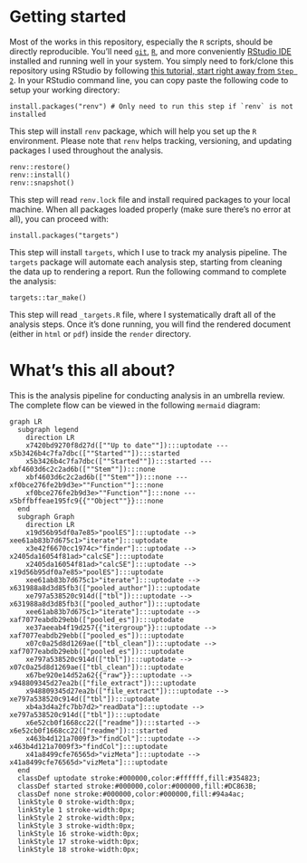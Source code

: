 
# Getting started

Most of the works in this repository, especially the `R` scripts, should
be directly reproducible. You’ll need
[`git`](https://git-scm.com/downloads),
[`R`](https://www.r-project.org/), and more conveniently [RStudio
IDE](https://posit.co/downloads/) installed and running well in your
system. You simply need to fork/clone this repository using RStudio by
following [this tutorial, start right away from
`Step 2`](https://book.cds101.com/using-rstudio-server-to-clone-a-github-repo-as-a-new-project.html#step---2).
In your RStudio command line, you can copy paste the following code to
setup your working directory:

    install.packages("renv") # Only need to run this step if `renv` is not installed

This step will install `renv` package, which will help you set up the
`R` environment. Please note that `renv` helps tracking, versioning, and
updating packages I used throughout the analysis.

    renv::restore()
    renv::install()
    renv::snapshot()

This step will read `renv.lock` file and install required packages to
your local machine. When all packages loaded properly (make sure there’s
no error at all), you can proceed with:

    install.packages("targets")

This step will install `targets`, which I use to track my analysis
pipeline. The `targets` package will automate each analysis step,
starting from cleaning the data up to rendering a report. Run the
following command to complete the analysis:

    targets::tar_make()

This step will read `_targets.R` file, where I systematically draft all
of the analysis steps. Once it’s done running, you will find the
rendered document (either in `html` or `pdf`) inside the `render`
directory.

# What’s this all about?

This is the analysis pipeline for conducting analysis in an umbrella
review. The complete flow can be viewed in the following `mermaid`
diagram:

``` mermaid
graph LR
  subgraph legend
    direction LR
    x7420bd9270f8d27d([""Up to date""]):::uptodate --- x5b3426b4c7fa7dbc([""Started""]):::started
    x5b3426b4c7fa7dbc([""Started""]):::started --- xbf4603d6c2c2ad6b([""Stem""]):::none
    xbf4603d6c2c2ad6b([""Stem""]):::none --- xf0bce276fe2b9d3e>""Function""]:::none
    xf0bce276fe2b9d3e>""Function""]:::none --- x5bffbffeae195fc9{{""Object""}}:::none
  end
  subgraph Graph
    direction LR
    x19d56b95df0a7e85>"poolES"]:::uptodate --> xee61ab83b7d675c1>"iterate"]:::uptodate
    x3e42f6670cc1974c>"finder"]:::uptodate --> x2405da16054f81ad>"calcSE"]:::uptodate
    x2405da16054f81ad>"calcSE"]:::uptodate --> x19d56b95df0a7e85>"poolES"]:::uptodate
    xee61ab83b7d675c1>"iterate"]:::uptodate --> x631988a8d3d85fb3(["pooled_author"]):::uptodate
    xe797a538520c914d(["tbl"]):::uptodate --> x631988a8d3d85fb3(["pooled_author"]):::uptodate
    xee61ab83b7d675c1>"iterate"]:::uptodate --> xaf7077eabdb29ebb(["pooled_es"]):::uptodate
    xe37aeeab4f19d257{{"itergroup"}}:::uptodate --> xaf7077eabdb29ebb(["pooled_es"]):::uptodate
    x07c0a25d8d1269ae(["tbl_clean"]):::uptodate --> xaf7077eabdb29ebb(["pooled_es"]):::uptodate
    xe797a538520c914d(["tbl"]):::uptodate --> x07c0a25d8d1269ae(["tbl_clean"]):::uptodate
    x67be920e14d52a62{{"raw"}}:::uptodate --> x948809345d27ea2b(["file_extract"]):::uptodate
    x948809345d27ea2b(["file_extract"]):::uptodate --> xe797a538520c914d(["tbl"]):::uptodate
    xb4a3d4a2fc7bb7d2>"readData"]:::uptodate --> xe797a538520c914d(["tbl"]):::uptodate
    x6e52cb0f1668cc22(["readme"]):::started --> x6e52cb0f1668cc22(["readme"]):::started
    x463b4d121a7009f3>"findCol"]:::uptodate --> x463b4d121a7009f3>"findCol"]:::uptodate
    x41a8499cfe76565d>"vizMeta"]:::uptodate --> x41a8499cfe76565d>"vizMeta"]:::uptodate
  end
  classDef uptodate stroke:#000000,color:#ffffff,fill:#354823;
  classDef started stroke:#000000,color:#000000,fill:#DC863B;
  classDef none stroke:#000000,color:#000000,fill:#94a4ac;
  linkStyle 0 stroke-width:0px;
  linkStyle 1 stroke-width:0px;
  linkStyle 2 stroke-width:0px;
  linkStyle 3 stroke-width:0px;
  linkStyle 16 stroke-width:0px;
  linkStyle 17 stroke-width:0px;
  linkStyle 18 stroke-width:0px;
```

